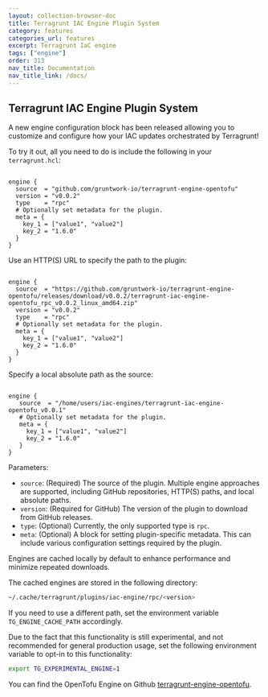 ```yaml
---
layout: collection-browser-doc
title: Terragrunt IAC Engine Plugin System
category: features
categories_url: features
excerpt: Terragrunt IaC engine
tags: ["engine"]
order: 313
nav_title: Documentation
nav_title_link: /docs/
---
```


## Terragrunt IAC Engine Plugin System

A new engine configuration block has been released allowing you to customize and configure how your IAC updates orchestrated by Terragrunt!

To try it out, all you need to do is include the following in your `terragrunt.hcl`:

```hcl

engine {
  source  = "github.com/gruntwork-io/terragrunt-engine-opentofu"
  version = "v0.0.2"
  type    = "rpc"
  # Optionally set metadata for the plugin.
  meta = {
    key_1 = ["value1", "value2"]
    key_2 = "1.6.0"
  }
}

```

Use an HTTP(S) URL to specify the path to the plugin:

```hcl

engine {
  source  = "https://github.com/gruntwork-io/terragrunt-engine-opentofu/releases/download/v0.0.2/terragrunt-iac-engine-opentofu_rpc_v0.0.2_linux_amd64.zip"
  version = "v0.0.2"
  type    = "rpc"
  # Optionally set metadata for the plugin.
  meta = {
    key_1 = ["value1", "value2"]
    key_2 = "1.6.0"
  }
}

```

Specify a local absolute path as the source:

```hcl

engine {
   source  = "/home/users/iac-engines/terragrunt-iac-engine-opentofu_v0.0.1"
   # Optionally set metadata for the plugin.
   meta = { 
     key_1 = ["value1", "value2"]
     key_2 = "1.6.0"
   }
}

```

Parameters:

* `source`: (Required) The source of the plugin. Multiple engine approaches are supported, including GitHub repositories, HTTP(S) paths, and local absolute paths.
* `version`: (Required for GitHub) The version of the plugin to download from GitHub releases.
* `type`: (Optional) Currently, the only supported type is `rpc`.
* `meta`: (Optional) A block for setting plugin-specific metadata. This can include various configuration settings required by the plugin.

Engines are cached locally by default to enhance performance and minimize repeated downloads.

The cached engines are stored in the following directory:

```sh
~/.cache/terragrunt/plugins/iac-engine/rpc/<version>
```

If you need to use a different path, set the environment variable `TG_ENGINE_CACHE_PATH` accordingly.

Due to the fact that this functionality is still experimental, and not recommended for general production usage, set the following environment variable to opt-in to this functionality:

```sh
export TG_EXPERIMENTAL_ENGINE=1
```

You can find the OpenTofu Engine on Github [terragrunt-engine-opentofu](https://github.com/gruntwork-io/terragrunt-engine-opentofu).
